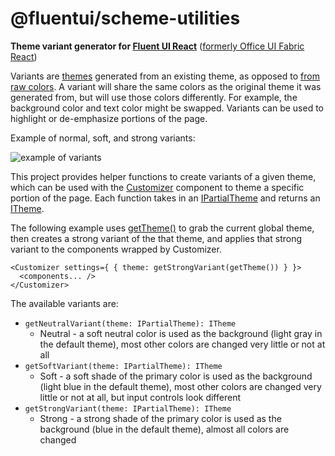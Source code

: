 # @fluentui/scheme-utilities

**Theme variant generator for [Fluent UI React](https://developer.microsoft.com/en-us/fluentui)**
([formerly Office UI Fabric React](https://developer.microsoft.com/en-us/office/blogs/ui-fabric-is-evolving-into-fluent-ui/))

Variants are [themes](https://github.com/microsoft/fluentui/wiki/Theming) generated from an existing theme, as opposed to [from raw colors](https://developer.microsoft.com/en-us/fluentui#/styles/themegenerator). A variant will share the same colors as the original theme it was generated from, but will use those colors differently. For example, the background color and text color might be swapped. Variants can be used to highlight or de-emphasize portions of the page.

Example of normal, soft, and strong variants:

![example of variants](https://github.com/microsoft/fluentui/blob/7.0/packages/variants/example.png)

This project provides helper functions to create variants of a given theme, which can be used with the [Customizer](https://github.com/microsoft/fluentui/blob/7.0/packages/utilities/src/Customizer.tsx) component to theme a specific portion of the page. Each function takes in an [IPartialTheme](https://github.com/microsoft/fluentui/blob/7.0/packages/styling/src/interfaces/ITheme.ts) and returns an [ITheme](https://github.com/microsoft/fluentui/blob/7.0/packages/styling/src/interfaces/ITheme.ts).

The following example uses [getTheme()](https://github.com/microsoft/fluentui/blob/7.0/packages/styling/src/styles/theme.ts) to grab the current global theme, then creates a strong variant of the that theme, and applies that strong variant to the components wrapped by Customizer.

```
<Customizer settings={ { theme: getStrongVariant(getTheme()) } }>
  <components... />
</Customizer>
```

The available variants are:

- `getNeutralVariant(theme: IPartialTheme): ITheme`
  - Neutral - a soft neutral color is used as the background (light gray in the default theme), most other colors are changed very little or not at all
- `getSoftVariant(theme: IPartialTheme): ITheme`
  - Soft - a soft shade of the primary color is used as the background (light blue in the default theme), most other colors are changed very little or not at all, but input controls look different
- `getStrongVariant(theme: IPartialTheme): ITheme`
  - Strong - a strong shade of the primary color is used as the background (blue in the default theme), almost all colors are changed
